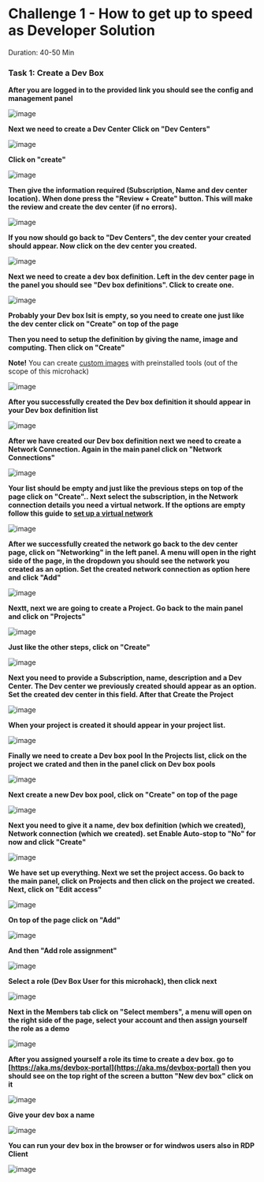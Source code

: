 # Challenge 1 - How to get up to speed as Developer Solution

Duration: 40-50 Min

### Task 1: Create a Dev Box

**After you are logged in to the provided link you should see the config and management panel**

![image](../images/solution1/img1.png)

**Next we need to create a Dev Center**
**Click on "Dev Centers"**

![image](../images/solution1/2.png)


**Click on "create"**

![image](../images/solution1/4.png)



**Then give the information required (Subscription, Name and dev center location).**
**When done press the "Review + Create" button. This will make the review and create the dev center (if no errors).**

![image](../images/solution1/3.png)

 
**If you now should go back to "Dev Centers", the dev center your created should appear.
Now click on the dev center you created.**

![image](../images/solution1/5.png)

**Next we need to create a dev box definition. Left in the dev center page in the panel you should see "Dev box definitions". Click
to create one.**

![image](../images/solution1/7.png)

**Probably your Dev box lsit is empty, so you need to create one just like the dev center click on "Create" on top of the page**

**Then you need to setup the definition by giving the name, image and computing. Then click on "Create"**

**Note!** You can create [custom images](https://learn.microsoft.com/en-us/azure/dev-box/how-to-configure-azure-compute-gallery) with preinstalled tools (out of the scope of this microhack)

![image](../images/solution1/8.png)

**After you successfully created the Dev box definition it should appear in your Dev box definition list**

![image](../images/solution1/9.png)

**After we have created our Dev box definition next we need to create a Network Connection. Again in the main panel click on "Network Connections"**

![image](../images/solution1/13one.png)

**Your list should be empty and just like the previous steps on top of the page click on "Create"..**
**Next select the subscription, in the Network connection details you need a virtual network. If the options are empty follow this guide to [set up
a virtual network](https://learn.microsoft.com/en-us/azure/dev-box/how-to-manage-network-connection?tabs=AzureADJoin)**

![image](../images/solution1/13two.png)

**After we successfully created the network go back to the dev center page, click on "Networking" in the left panel. A menu will open in the right
side of the page, in the dropdown you should see the network you created as an option. Set the created network connection as option here
and click "Add"**

![image](../images/solution1/13three.png)


**Nextt, next we are going to create a Project. Go back to the main panel and click on "Projects"**

![image](../images/solution1/10.png)

**Just like the other steps, click on "Create"**

![image](../images/solution1/11.png)

**Next you need to provide a Subscription, name, description and a Dev Center. The Dev center we previously created should appear as an option. Set the created 
dev center in this field. After that Create the Project**

![image](../images/solution1/12.png)

**When your project is created it should appear in your project list.**

![image](../images/solution1/14.png)

**Finally we need to create a Dev box pool**
**In the Projects list, click on the project we crated and then in the panel click on Dev box pools**

![image](../images/solution1/15.png)

**Next create a new Dev box pool, click on "Create" on top of the page**

![image](../images/solution1/16.png)

**Next you need to give it a name, dev box definition (which we created), Network connection (which we created).
set Enable Auto-stop to "No" for now and click "Create"**

![image](../images/solution1/17.png)

**We have set up everything. Next we set the project access. Go back to the main panel, click on Projects and then click on the project we created.
Next, click on "Edit access"**

![image](../images/solution1/18.png)

**On top of the page click on "Add"**

![image](../images/solution1/19.png)

**And then  "Add role assignment"**

![image](../images/solution1/20.png)

**Select a role (Dev Box User for this microhack), then click next**

![image](../images/solution1/21.png)

**Next in the Members tab click on "Select members", a menu will open on the right side of the page, select your account and then assign yourself 
the role as a demo**

![image](../images/solution1/22.png)

**After you assigned yourself a role its time to create a dev box. go to [https://aka.ms/devbox-portal](https://aka.ms/devbox-portal) then you
should see on the top right of the screen a button "New dev box" click on it**

![image](../images/solution1/23.png)

**Give your dev box a name**

![image](../images/solution1/24.png)

**You can run your dev box in the browser or for windwos users also in RDP Client**

![image](../images/solution1/26.png)

